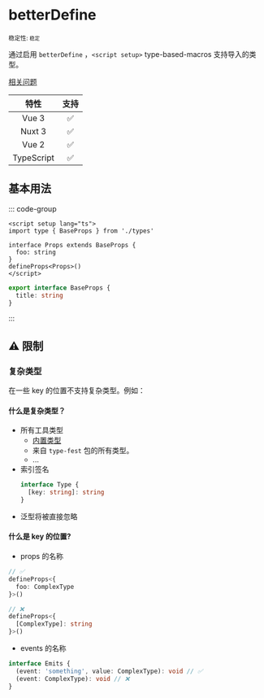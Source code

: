 # betterDefine

<small>稳定性: <code class="!text-green-600">稳定</code></small>

通过启用 `betterDefine` ，`<script setup>` type-based-macros 支持导入的类型。

[相关问题](https://github.com/vuejs/core/issues/4294)

|    特性    |        支持        |
| :--------: | :----------------: |
|   Vue 3    | :white_check_mark: |
|   Nuxt 3   | :white_check_mark: |
|   Vue 2    | :white_check_mark: |
| TypeScript | :white_check_mark: |

## 基本用法

::: code-group

```vue [App.vue]
<script setup lang="ts">
import type { BaseProps } from './types'

interface Props extends BaseProps {
  foo: string
}
defineProps<Props>()
</script>
```

```ts [types.ts]
export interface BaseProps {
  title: string
}
```

:::

## ⚠️ 限制

### 复杂类型

在一些 key 的位置不支持复杂类型。例如：

#### 什么是复杂类型？

- 所有工具类型
  - [内置类型](https://www.typescriptlang.org/docs/handbook/utility-types.html)
  - 来自 `type-fest` 包的所有类型。
  - ...
- 索引签名
  ```ts
  interface Type {
    [key: string]: string
  }
  ```
- 泛型将被直接忽略

#### 什么是 key 的位置?

- props 的名称

```ts
// ✅
defineProps<{
  foo: ComplexType
}>()

// ❌
defineProps<{
  [ComplexType]: string
}>()
```

- events 的名称

```ts
interface Emits {
  (event: 'something', value: ComplexType): void // ✅
  (event: ComplexType): void // ❌
}
```

